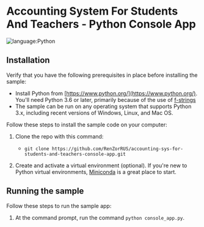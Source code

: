 # Accounting System For Students And Teachers - Python Console App 

![language:Python](https://img.shields.io/badge/Language-Python-blue.svg?style=flat-square) 

## Installation

Verify that you have the following prerequisites in place before installing the sample:

* Install Python from [https://www.python.org/](https://www.python.org/). You'll need Python 3.6 or later, primarily because of the use of [f-strings](https://www.python.org/dev/peps/pep-0498/) 
* The sample can be run on any operating system that supports Python 3.x, including recent versions of Windows, Linux, and Mac OS. 

Follow these steps to install the sample code on your computer:

1. Clone the repo with this command:
    * ```git clone https://github.com/RenZorRUS/accounting-sys-for-students-and-teachers-console-app.git```

2. Create and activate a virtual environment (optional). If you're new to Python virtual environments, [Miniconda](https://conda.io/miniconda.html) is a great place to start.

## Running the sample

Follow these steps to run the sample app:

1. At the command prompt, run the command ```python console_app.py```. 

